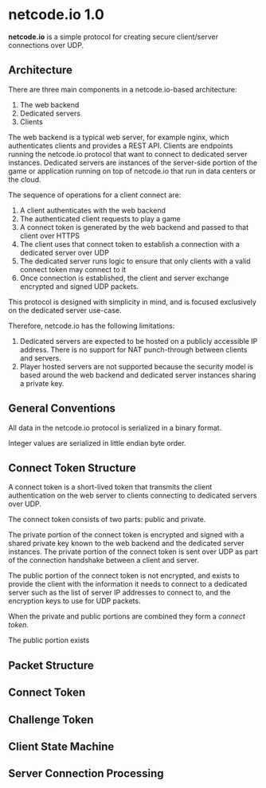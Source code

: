 # netcode.io 1.0

**netcode.io** is a simple protocol for creating secure client/server connections over UDP.

## Architecture

There are three main components in a netcode.io-based architecture:

1. The web backend
2. Dedicated servers
3. Clients

The web backend is a typical web server, for example nginx, which authenticates clients and provides a REST API. Clients are endpoints running the netcode.io protocol that want to connect to dedicated server instances. Dedicated servers are instances of the server-side portion of the game or application running on top of netcode.io that run in data centers or the cloud.

The sequence of operations for a client connect are:

1. A client authenticates with the web backend
2. The authenticated client requests to play a game
3. A connect token is generated by the web backend and passed to that client over HTTPS
4. The client uses that connect token to establish a connection with a dedicated server over UDP
5. The dedicated server runs logic to ensure that only clients with a valid connect token may connect to it
6. Once connection is established, the client and server exchange encrypted and signed UDP packets.

This protocol is designed with simplicity in mind, and is focused exclusively on the dedicated server use-case. 

Therefore, netcode.io has the following limitations:

1. Dedicated servers are expected to be hosted on a publicly accessible IP address. There is no support for NAT punch-through between clients and servers. 
2. Player hosted servers are not supported because the security model is based around the web backend and dedicated server instances sharing a private key.

## General Conventions

All data in the netcode.io protocol is serialized in a binary format.

Integer values are serialized in little endian byte order.

## Connect Token Structure

A connect token is a short-lived token that transmits the client authentication on the web server to clients connecting to dedicated servers over UDP.

The connect token consists of two parts: public and private.

The private portion of the connect token is encrypted and signed with a shared private key known to the web backend and the dedicated server instances. The private portion of the connect token is sent over UDP as part of the connection handshake between a client and server.

The public portion of the connect token is not encrypted, and exists to provide the client with the information it needs to connect to a dedicated server such as the list of server IP addresses to connect to, and the encryption keys to use for UDP packets.

When the private and public portions are combined they form a _connect token_.

The public portion exists

## Packet Structure

## Connect Token

## Challenge Token

## Client State Machine

## Server Connection Processing

